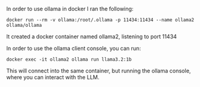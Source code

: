 In order to use ollama in docker I ran the following:

`docker run --rm -v ollama:/root/.ollama -p 11434:11434 --name ollama2 ollama/ollama`

It created a docker container named ollama2, listening to port 11434

In order to use the ollama client console, you can run:

`docker exec -it ollama2 ollama run llama3.2:1b `

This will connect into the same container, but running the ollama console, where you can interact with the LLM.


